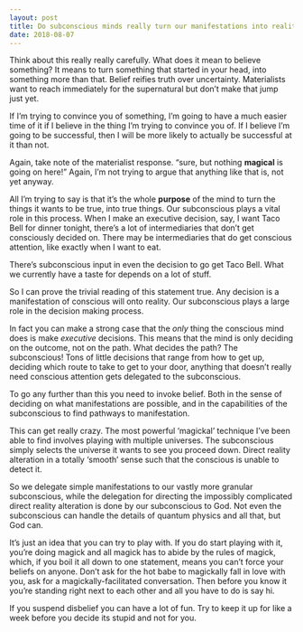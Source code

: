```yaml
---
layout: post
title: Do subconscious minds really turn our manifestations into reality?
date: 2018-08-07
---
```


<p>Think about this really really carefully. What does it mean to believe something? It means to turn something that started in your head, into something more than that. Belief reifies truth over uncertainty. Materialists want to reach immediately for the supernatural but don’t make that jump just yet.</p><p>If I’m trying to convince you of something, I’m going to have a much easier time of it if I believe in the thing I’m trying to convince you of. If I believe I’m going to be successful, then I will be more likely to actually be successful at it than not.</p><p>Again, take note of the materialist response. “sure, but nothing <b>magical</b> is going on here!” Again, I’m not trying to argue that anything like that is, not yet anyway.</p><p>All I’m trying to say is that it’s the whole <b>purpose</b> of the mind to turn the things it wants to be true, into true things. Our subconscious plays a vital role in this process. When I make an executive decision, say, I want Taco Bell for dinner tonight, there’s a lot of intermediaries that don’t get consciously decided on. There may be intermediaries that do get conscious attention, like exactly when I want to eat.</p><p>There’s subconscious input in even the decision to go get Taco Bell. What we currently have a taste for depends on a lot of stuff.</p><p>So I can prove the trivial reading of this statement true. Any decision is a manifestation of conscious will onto reality. Our subconscious plays a large role in the decision making process.</p><p>In fact you can make a strong case that the <i>only</i> thing the conscious mind does is make <i>executive</i> decisions. This means that the mind is only deciding on the outcome, not on the path. What decides the path? The subconscious! Tons of little decisions that range from how to get up, deciding which route to take to get to your door, anything that doesn’t really need conscious attention gets delegated to the subconscious.</p><p>To go any further than this you need to invoke belief. Both in the sense of deciding on what manifestations are possible, and in the capabilities of the subconscious to find pathways to manifestation.</p><p>This can get really crazy. The most powerful ‘magickal’ technique I’ve been able to find involves playing with multiple universes. The subconscious simply selects the universe it wants to see you proceed down. Direct reality alteration in a totally ‘smooth’ sense such that the conscious is unable to detect it.</p><p>So we delegate simple manifestations to our vastly more granular subconscious, while the delegation for directing the impossibly complicated direct reality alteration is done by our subconscious to God. Not even the subconscious can handle the details of quantum physics and all that, but God can.</p><p>It’s just an idea that you can try to play with. If you do start playing with it, you’re doing magick and all magick has to abide by the rules of magick, which, if you boil it all down to one statement, means you can’t force your beliefs on anyone. Don’t ask for the hot babe to magickally fall in love with you, ask for a magickally-facilitated conversation. Then before you know it you’re standing right next to each other and all you have to do is say hi.</p><p>If you suspend disbelief you can have a lot of fun. Try to keep it up for like a week before you decide its stupid and not for you.</p>
